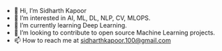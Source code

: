 - 👋 Hi, I’m Sidharth Kapoor
- 👀 I’m interested in AI, ML, DL, NLP, CV, MLOPS.
- 🌱 I’m currently learning Deep Learning.
- 💞️ I’m looking to contribute to open source Machine Learning projects. 
- 📫 How to reach me at sidharthkapoor.100@gmail.com
